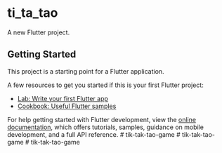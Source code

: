 # ti_ta_tao

A new Flutter project.

## Getting Started

This project is a starting point for a Flutter application.

A few resources to get you started if this is your first Flutter project:

- [Lab: Write your first Flutter app](https://docs.flutter.dev/get-started/codelab)
- [Cookbook: Useful Flutter samples](https://docs.flutter.dev/cookbook)

For help getting started with Flutter development, view the
[online documentation](https://docs.flutter.dev/), which offers tutorials,
samples, guidance on mobile development, and a full API reference.
#   t i k - t a k - t a o - g a m e  
 #   t i k - t a k - t a o - g a m e  
 #   t i k - t a k - t a o - g a m e  
 